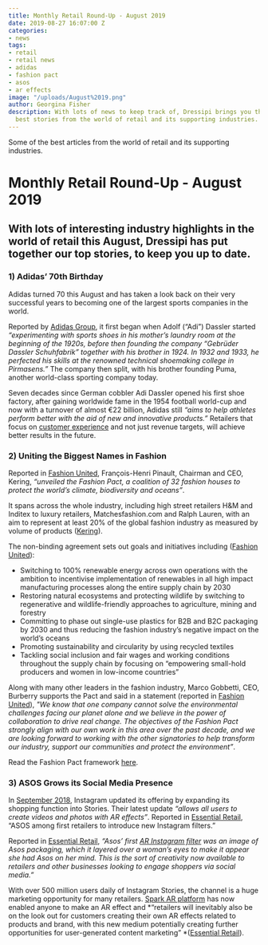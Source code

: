 ```yaml
---
title: Monthly Retail Round-Up - August 2019
date: 2019-08-27 16:07:00 Z
categories:
- news
tags:
- retail
- retail news
- adidas
- fashion pact
- asos
- ar effects
image: "/uploads/August%2019.png"
author: Georgina Fisher
description: With lots of news to keep track of, Dressipi brings you this month's
  best stories from the world of retail and its supporting industries.
---
```


Some of the best articles from the world of retail and its supporting industries.

# Monthly Retail Round-Up - August 2019

## With lots of interesting industry highlights in the world of retail this August, Dressipi has put together our top stories, to keep you up to date.

### 1) Adidas’ 70th Birthday

Adidas turned 70 this August and has taken a look back on their very successful years to becoming one of the largest sports companies in the world. 

Reported by [Adidas Group](https://www.adidas-group.com/en/media/news-archive/press-releases/2019/70-years-of-adidas-on-august/), it first began when Adolf (“Adi”) Dassler started *“experimenting with sports shoes in his mother’s laundry room at the beginning of the 1920s, before then founding the company “Gebrüder Dassler Schuhfabrik” together with his brother in 1924. In 1932 and 1933, he perfected his skills at the renowned technical shoemaking college in Pirmasens.”* The company then split, with his brother founding Puma, another world-class sporting company today. 

Seven decades since German cobbler Adi Dassler opened his first shoe factory, after gaining worldwide fame in the 1954 football world-cup and now with a turnover of almost €22 billion, Adidas still *“aims to help athletes perform better with the aid of new and innovative products.”* Retailers that focus on [customer experience](https://www.youtube.com/watch?v=_y_njgfUdbg) and not just revenue targets, will achieve better results in the future.

### 2) Uniting the Biggest Names in Fashion

Reported in [Fashion United](https://fashionunited.uk/news/business/fashion-pact-32-fashion-houses-unite-to-protect-climate-biodiversity-and-oceans/2019082644917), François-Henri Pinault, Chairman and CEO, Kering, *“unveiled the Fashion Pact, a coalition of 32 fashion houses to protect the world’s climate, biodiversity and oceans”*.

It spans across the whole industry, including high street retailers H&M and Inditex to luxury retailers, Matchesfashion.com and Ralph Lauren, with an aim to represent at least 20% of the global fashion industry as measured by volume of products ([Kering](https://keringcorporate.dam.kering.com/m/1c2acf6f32f1c321/original/Fashion-Pact_G7_EN.pdf)). 

The non-binding agreement sets out goals and initiatives including ([Fashion United](https://fashionunited.uk/news/business/fashion-pact-32-fashion-houses-unite-to-protect-climate-biodiversity-and-oceans/2019082644917)):

* Switching to 100% renewable energy across own operations with the ambition to incentivise implementation of renewables in all high impact manufacturing processes along the entire supply chain by 2030
* Restoring natural ecosystems and protecting wildlife by switching to regenerative and wildlife-friendly approaches to agriculture, mining and forestry
* Committing to phase out single-use plastics for B2B and B2C packaging by 2030 and thus reducing the fashion industry’s negative impact on the world’s oceans
* Promoting sustainability and circularity by using recycled textiles
* Tackling social inclusion and fair wages and working conditions throughout the supply chain by focusing on “empowering small-hold producers and women in low-income countries”

Along with many other leaders in the fashion industry, Marco Gobbetti, CEO, Burberry supports the Pact and said in a statement (reported in [Fashion United](https://fashionunited.uk/news/business/fashion-pact-32-fashion-houses-unite-to-protect-climate-biodiversity-and-oceans/2019082644917)), *"We know that one company cannot solve the environmental challenges facing our planet alone and we believe in the power of collaboration to drive real change. The objectives of the Fashion Pact strongly align with our own work in this area over the past decade, and we are looking forward to working with the other signatories to help transform our industry, support our communities and protect the environment”*.

Read the Fashion Pact framework [here](https://keringcorporate.dam.kering.com/m/1c2acf6f32f1c321/original/Fashion-Pact_G7_EN.pdf).

### 3) ASOS Grows its Social Media Presence

In [September 2018](https://dressipi.com/blog/monthly-retail-round-up-september-2018/), Instagram updated its offering by expanding its shopping function into Stories. Their latest update *“allows all users to create videos and photos with AR effects”*. Reported in [Essential Retail](https://www.essentialretail.com/news/asos-introduce-new-instagram-ar/), “ASOS among first retailers to introduce new Instagram filters.” 

Reported in [Essential Retail](https://www.essentialretail.com/news/asos-introduce-new-instagram-ar/), *“Asos’ first [AR Instagram filter](https://twitter.com/ASOS/status/1162492112354627585) was an image of Asos packaging, which it layered over a woman’s eyes to make it appear she had Asos on her mind. This is the sort of creativity now available to retailers and other businesses looking to engage shoppers via social media.”*

With over 500 million users daily of Instagram Stories, the channel is a huge marketing opportunity for many retailers. [Spark AR platform](https://sparkar.facebook.com/ar-studio/) has now enabled anyone to make an AR effect and *“retailers will inevitably also be on the look out for customers creating their own AR effects related to products and brand, with this new medium potentially creating further opportunities for user-generated content marketing” *([Essential Retail](https://www.essentialretail.com/news/asos-introduce-new-instagram-ar/)).

